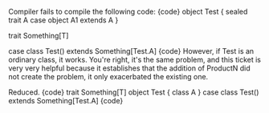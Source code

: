Compiler fails to compile the following code:
{code}
object Test {
	sealed trait A
	case object A1 extends A
}

trait Something[T]

case class Test() extends Something[Test.A]
{code}
However, if Test is an ordinary class, it works.
You're right, it's the same problem, and this ticket is very very helpful because it establishes that the addition of ProductN did not create the problem, it only exacerbated the existing one.

Reduced.
{code}
trait Something[T]
object Test { class A }
case class Test() extends Something[Test.A]
{code}
